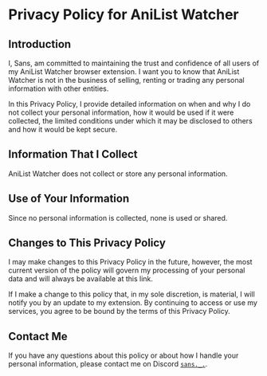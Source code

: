 # Privacy Policy for AniList Watcher

## Introduction

I, Sans, am committed to maintaining the trust and confidence of all users of my AniList Watcher browser extension. I want you to know that AniList Watcher is not in the business of selling, renting or trading any personal information with other entities.

In this Privacy Policy, I provide detailed information on when and why I do not collect your personal information, how it would be used if it were collected, the limited conditions under which it may be disclosed to others and how it would be kept secure.

## Information That I Collect

AniList Watcher does not collect or store any personal information.

## Use of Your Information

Since no personal information is collected, none is used or shared.

## Changes to This Privacy Policy

I may make changes to this Privacy Policy in the future, however, the most current version of the policy will govern my processing of your personal data and will always be available at this link.

If I make a change to this policy that, in my sole discretion, is material, I will notify you by an update to my extension. By continuing to access or use my services, you agree to be bound by the terms of this Privacy Policy.

## Contact Me

If you have any questions about this policy or about how I handle your personal information, please contact me on Discord [`sans._.`](https://discord.com/users/366536353418182657).
